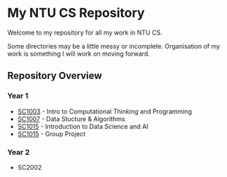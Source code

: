 ﻿
# My NTU CS Repository

Welcome to my repository for all my work in NTU CS.

Some directories may be a little messy or incomplete. Organisation of my work is something I will work on moving forward.

## Repository Overview
### Year 1
- [SC1003](https://github.com/jdengoh/NTU-CS/tree/main/SC1003) - Intro to Computational Thinking and Programming
- [SC1007](https://github.com/jdengoh/NTU-CS/tree/main/SC1007) - Data Stucture & Algorithms
- [SC1015](https://github.com/jdengoh/NTU-CS/tree/main/SC1015) - Introduction to Data Science and AI
- [SC1015](https://github.com/jdengoh/Titanic-Analysis) - Group Project

### Year 2
- SC2002
   

